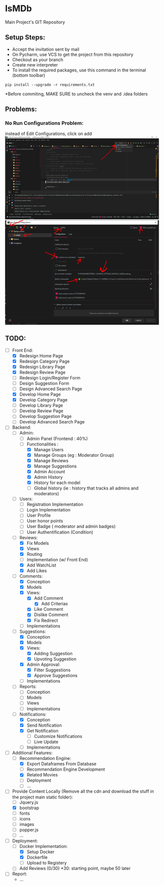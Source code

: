 # IsMDb
Main Project's GIT Repository

<h2>Setup Steps:</h2>

- Accept the invitation sent by mail
- On Pycharm, use VCS to get the project from this repository
- Checkout as your branch
- Create new interpreter
- To install the required packages, use this command in the terminal (bottom toolbar)

```
pip install --upgrade -r requirements.txt
```

*Before commiting, MAKE SURE to uncheck the venv and .idea folders

<h2>Problems:</h2>

<h3>No Run Configurations Problem:</h3>

instead of Edit Configurations, click on add
![Step 1:](./1.png)
![Step 2:](./2.png)

<h2>TODO:</h2>

- [ ] Front End:
  - [x] Redesign Home Page
  - [x] Redesign Category Page
  - [x] Redesign Library Page
  - [x] Redesign Review Page
  - [ ] Redesign Login/Register Form
  - [ ] Design Suggestion Form
  - [ ] Design Advanced Search Page
  - [x] Develop Home Page
  - [x] Develop Category Page
  - [ ] Develop Library Page
  - [ ] Develop Review Page
  - [ ] Develop Suggestion Page
  - [ ] Develop Advanced Search Page
- [ ] Backend:
  - [ ] Admin:
    - [ ] Admin Panel (Frontend : 40%)
    - [ ] Functionalities :
      - [x] Manage Users
      - [x] Manage Groups (eg : Moderator Group)
      - [x] Manage Reviews
      - [x] Manage Suggestions
      - [x] Admin Account
      - [x] Admin History
      - [x] History for each model
      - [ ] Global history (ie : history that tracks all admins and moderators)
  - [ ] Users:
    - [ ] Registration Implementation
    - [ ] Login Implementation
    - [ ] User Profile
    - [ ] User honor points
    - [ ] User Badge ( moderator and admin badges)
    - [ ] User Authentification (Condition)
  - [ ] Reviews:
    - [x] Fix Models
    - [x] Views
    - [x] Routing
    - [ ] Implementation (w/ Front End)
    - [x] Add WatchList
    - [x] Add Likes
  - [ ] Comments:
    - [x] Conception
    - [x] Models
    - [x] Views:
      - [x] Add Comment
        + [x] Add Criterias
      - [x] Like Comment
      - [x] Dislike Comment
      - [x] Fix Redirect
    - [ ] Implementations
  - [ ] Suggestions:
    - [x] Conception
    - [x] Models
    - [x] Views:
      - [x] Adding Suggestion
      - [x] Upvoting Suggestion
    - [x] Admin Approval:
      - [x] Filter Suggestions
      - [x] Approve Suggestions
    - [ ] Implementations
  - [ ] Reports:
    - [ ] Conception
    - [ ] Models
    - [ ] Views
    - [ ] Implementations
  - [ ] Notifications:
    - [x] Conception
    - [x] Send Notification
    - [x] Get Notification
      + [ ] Customize Notifications
      - [ ] Live Update
    - [ ] Implementations
- [ ] Additional Features:
  - [ ] Recommendation Engine:
    - [x] Export Dataframes From Database
    - [ ] Recommendation Engine Development
    - [x] Related Movies 
    - [ ] Deployment
    - [ ] ...
- [ ] Provide Content Locally (Remove all the cdn and download the stuff in the project main static folder): 
    - [ ] Jquery.js
    - [x] bootstrap
    - [ ] fonts
    - [ ] icons
    - [ ] images 
    - [ ] popper.js
    - [ ] ...
- [ ] Deployment:
  - [ ] Docker Implementation:
    - [x] Setup Docker
    - [x] Dockerfile
    - [ ] Upload to Registery
  - [ ] Add Reviews (0/30) *30: starting point, maybe 50 later
- [ ] Report:
  - ...
